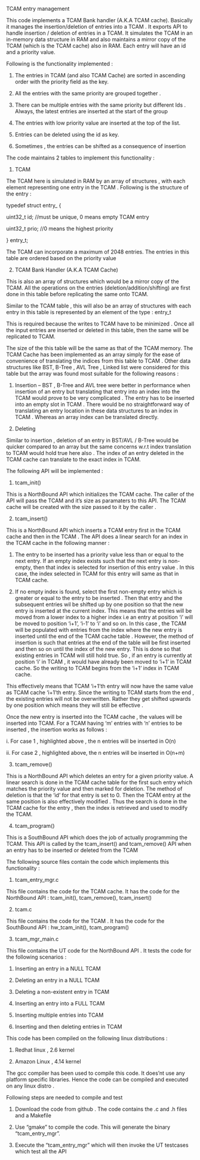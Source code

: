 TCAM entry management

This code implements a TCAM Bank handler (A.K.A TCAM cache). Basically it manages the insertion/deletion of entries into a TCAM .
It exports API to handle insertion / deletion of entries in a TCAM. It simulates the TCAM in an in-memory data structure in RAM 
and also maintains a mirror copy of the TCAM (which is the TCAM cache) also in RAM. Each entry will have an id and a priority value.

Following is the functionality implemented :

1. The entries in TCAM (and also TCAM Cache) are sorted in ascending order with the priority field as the key.

2. All the entries with the same priority are grouped together .

3. There can be multiple entries with the same priority but different Ids . Always, the latest entries are inserted at the 
start of the group

4. The entries with low priority value are inserted at the top of the list.

5. Entries can be deleted using the id as key.

6. Sometimes , the entries can be shifted as a consequence of insertion

The code maintains 2 tables to implement this functionality :

1. TCAM

The TCAM here is simulated in RAM by an array of structures , with each element representing one entry in the TCAM . 
Following is the structure of the entry :

typedef struct entry_ {

uint32_t id; //must be unique, 0 means empty TCAM entry

uint32_t prio; //0 means the highest priority

} entry_t;

The TCAM can incorporate a maximum of 2048 entries. The entries in this table are ordered based on the priority value

2. TCAM Bank Handler (A.K.A TCAM Cache)

This is also an array of structures which would be a mirror copy of the TCAM. All the operations on the 
entries (deletion/addition/shifting) are first done in this table before replicating the same onto TCAM.

Similar to the TCAM table , this will also be an array of structures with each entry in this table is represented 
by an element of the type : entry_t

This is required because the writes to TCAM have to be minimized . Once all the input entries are inserted or deleted
in this table, then the same will be replicated to TCAM.

The size of the this table will be the same as that of the TCAM memory. The TCAM Cache has been implemented as an array 
simply for the ease of convenience of translating the indices from this table to TCAM . Other data structures like BST,
B-Tree , AVL Tree , Linked list were considered for this table but the array was found most suitable for the following reasons :

1. Insertion – BST , B-Tree and AVL tree were better in performance when insertion of an entry but translating that 
entry into an index into the TCAM would prove to be very complicated . The entry has to be inserted into an empty slot in TCAM . 
There would be no straightforward way of translating an entry location in these data structures to an index in TCAM . 
Whereas an array index can be translated directly.

2. Deleting

Similar to insertion , deletion of an entry in BST/AVL / B-Tree would be quicker compared to an array but the same concerns
w.r.t index translation to TCAM would hold true here also . The index of an entry deleted in the TCAM cache can translate
to the exact index in TCAM.

The following API will be implemented :

1. tcam_init()

This is a NorthBound API which initializes the TCAM cache. The caller of the API will pass the TCAM and it’s size as 
paramaters to this API. The TCAM cache will be created with the size passed to it by the caller .

2. tcam_insert()

This is a NorthBound API which inserts a TCAM entry first in the TCAM cache and then in the TCAM . The API does a linear 
search for an index in the TCAM cache in the following manner :

1. The entry to be inserted has a priority value less than or equal to the next entry. If an empty index exists such that 
the next entry is non-empty, then that index is selected for insertion of this entry value . In this case, the index selected 
in TCAM for this entry will same as that in TCAM cache.

2. If no empty index is found, select the first non-empty entry which is greater or equal to the entry to be inserted . 
Then that entry and the subsequent entries wil be shifted up by one position so that the new entry is inserted at the
current index. This means that the entries will be moved from a lower index to a higher index i.e an entry at 
position ‘i’ will be moved to position ‘i+1’, ‘i-1’ to ‘i’ and so on. In this case , the TCAM will be populated 
with entries from the index where the new entry is inserted until the end of the TCAM cache table . However, 
the method of insertion is such that entries at the end of the table will be first inserted and then so on
until the index of the new entry. This is done so that existing entries in TCAM will still hold true. So , 
if an entry is currently at position ‘i’ in TCAM , it would have already been moved to ‘i+1’ in TCAM cache. 
So the writing to TCAM begins from the ‘i+1’ index in TCAM cache.

This effectively means that TCAM ‘i+1’th entry will now have the same value as TCAM cache ‘i+1’th entry. Since 
the writing to TCAM starts from the end , the existing entries will not be overwritten. Rather they get shifted 
upwards by one position which means they will still be effective .

Once the new entry is inserted into the TCAM cache , the values will be inserted into TCAM. For a TCAM having ‘m’ entries 
with ‘n’ entries to be inserted , the insertion works as follows :

i. For case 1 , highlighted above , the n entries will be inserted in O(n)

ii. For case 2 , highlighted above, the n entries will be inserted in O(n+m)

3. tcam_remove()

This is a NorthBound API which deletes an entry for a given priority value. A linear search is done in the 
TCAM cache table for the first such entry which matches the priority value and then marked for deletion. 
The method of deletion is that the ‘id’ for that entry is set to 0. Then the TCAM entry at the same position is 
also effectively modified . Thus the search is done in the TCAM cache for the entry , then the index is retrieved 
and used to modify the TCAM.

4. tcam_program()

This is a SouthBound API which does the job of actually programming the TCAM. This API is called by the tcam_insert() 
and tcam_remove() API when an entry has to be inserted or deleted from the TCAM

The following source files contain the code which implements this functionality :

1. tcam_entry_mgr.c

This file contains the code for the TCAM cache. It has the code for the NorthBound API : tcam_init(), tcam_remove(), tcam_insert()

2. tcam.c

This file contains the code for the TCAM . It has the code for the SouthBound API : hw_tcam_init(), tcam_program()

3. tcam_mgr_main.c

This file contains the UT code for the NorthBound API . It tests the code for the following scenarios :

1. Inserting an entry in a NULL TCAM

2. Deleting an entry in a NULL TCAM

3. Deleting a non-existent entry in TCAM

4. Inserting an entry into a FULL TCAM

5. Inserting multiple entries into TCAM

6. Inserting and then deleting entries in TCAM

This code has been compiled on the following linux distributions :

1. Redhat linux , 2.6 kernel

2. Amazon Linux , 4.14 kernel

The gcc compiler has been used to compile this code. It does’nt use any platform specific libraries. Hence the code can be compiled 
and executed on any linux distro .

Following steps are needed to compile and test

1. Download the code from github . The code contains the .c and .h files and a Makefile

2. Use “gmake” to compile the code. This will generate the binary “tcam_entry_mgr”.

3. Execute the “tcam_entry_mgr” which will then invoke the UT testcases which test all the API
